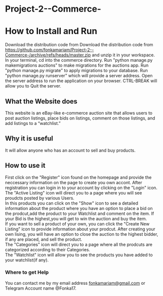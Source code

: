 # Project-2--Commerce-
# How to Install and Run
Download the distribution code from Download the distribution code from https://github.com/fonkamariam/Project-2--Commerce-/archive/refs/heads/master.zip and unzip it in your workspace.
In your terminal, cd into the commerce directory.
Run "python manage.py makemigrations auctions" to make migrations for the auctions app.
Run "python manage.py migrate" to apply migrations to your database.
Run "python manage.py runserver" which will provide a server address.
Open the server address to run the application on your browser.
CTRL-BREAK will allow you to Quit the server.
## What the Website does
This website is an eBay-like e-commerce auction site that allows users to post auction listings, place bids on listings, comment on those listings, and add listings to a “watchlist.”
## Why it is useful
It will allow anyone who has an account to sell and buy products.
## How to use it
First click on the "Register" icon found on the homepage and provide the neccessary information on the page to create you own accont.
After registration you can login in to your account by clicking on the "Login" icon.\
The "Active Listing" icon will direct you to a page where you will see proudcts posted by various Users.\
In this products you can click on the "Show" icon to see a detailed information about the product where you have an option to place a bid on the prodcut,add the product to your Watchlist and comment on the item. If your Bid is the highest,you will get to win the auction and buy the item.\
If you want to sell a product of your own, you can click the "Create New Listing" icon to provide information about your prodcut.
After creating your own lising, you will have an option to close the auction to the highest bidder, if any are placed, and sell the product. \
The "Categories" icon will direct you to a page where all the prodcuts are categorized according to their Categories.\
The "Watchlist" icon will allow you to see the products you have added to your watchlist(if any).

### Where to get Help
You can contact me by my email address fonkamariam@gmail.com or Telegram Account name @Fonka17.
